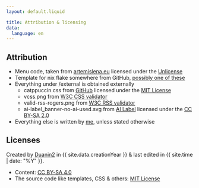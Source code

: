 ```yaml
---
layout: default.liquid

title: Attribution & licensing
data:
  language: en
---
```


## Attribution
- Menu code, taken from [artemislena.eu](https://codeberg.org/artemislena/artemislena.eu) licensed under the [Unlicense](https://opensource.org/license/unlicense/)
- Template for nix flake somewhere from GitHub, [possibly one of these](https://github.com/search?q=description+%3D+%22A+basic+flake+with+a+shell%22%3B+++inputs.nixpkgs.url+%3D+%22github%3ANixOS%2Fnixpkgs%2Fnixpkgs-unstable%22%3B+++inputs.flake-utils.url+%3D+%22github%3Anumtide%2Fflake-utils%22%3B&type=code)
- Everything under /external is obtained externally
  - catppuccin.css from [GitHub](https://github.com/catppuccin/palette) licensed under the [MIT License](https://github.com/catppuccin/palette/blob/main/LICENSE)
  - vcss.png from [W3C CSS validator](https://jigsaw.w3.org/css-validator/validator?lang=en&profile=css3svg&uri=https://duanin2.top&usermedium=all&vextwarning=&warning=1)
  - valid-rss-rogers.png from [W3C RSS validator](https://validator.w3.org/feed/check.cgi?url=https%3A%2F%2Fduanin2.top/feed.rss)
  - ai-label_banner-no-ai-used.svg from [AI Label](https://ai-label.org/) licensed under the [CC BY-SA 2.0](https://creativecommons.org/licenses/by-sa/2.0)
- Everything else is written by [me](https://duanin2.top), unless stated otherwise

## Licenses
Created by [Duanin2](https://duanin2.top) in {{ site.data.creationYear }} & last edited in {{ site.time | date: "%Y" }}.
- Content: [CC BY-SA 4.0](https://creativecommons.org/licenses/by-sa/4.0/?ref=chooser-v1)
- The source code like templates, CSS & others: [MIT License](https://choosealicense.com/licenses/mit/)